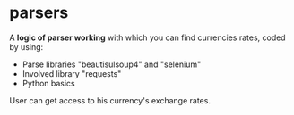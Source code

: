 # parsers
<div>
    <p>A <b>logic of parser working</b> with which you can find currencies rates, coded by using:</p>
    <ul>
        <li>Parse libraries "beautisulsoup4" and "selenium"</li>
        <li>Involved library "requests"</li>
        <li>Python basics</li>
    </ul>
</div>
<p>User can get access to his currency's exchange rates.</p>
